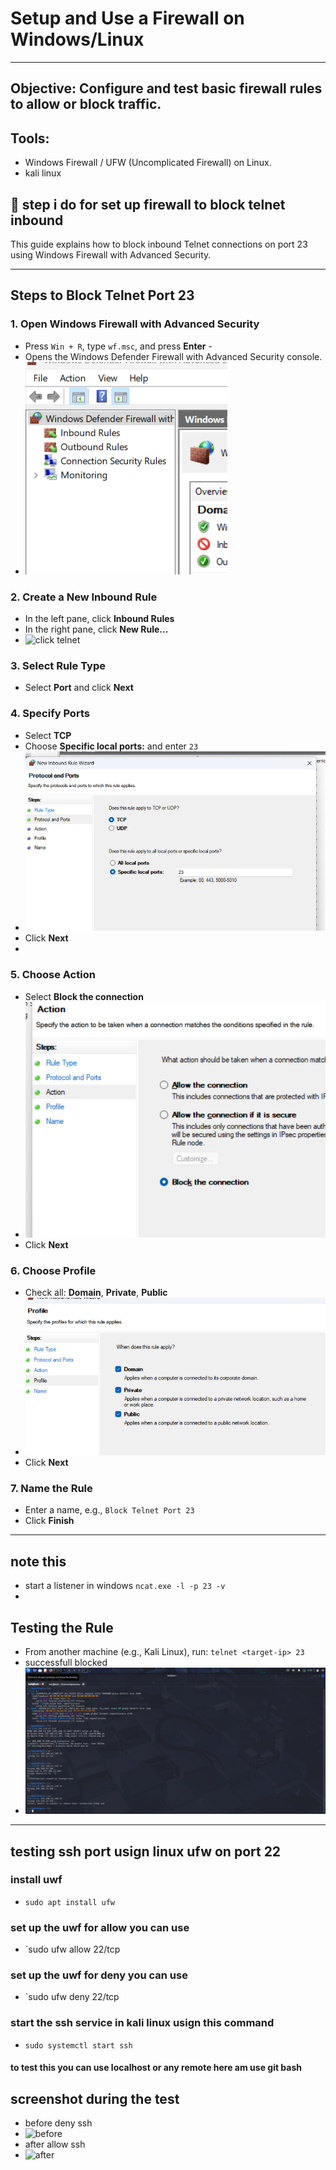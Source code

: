 # Setup and Use a Firewall on Windows/Linux
---
##  Objective: Configure and test basic firewall rules to allow or block traffic.

##  Tools: 
-  Windows Firewall / UFW (Uncomplicated Firewall) on Linux.
-  kali linux


## 👣 step i do for set up firewall to block telnet inbound


This guide explains how to block inbound Telnet connections on port 23 using Windows Firewall with Advanced Security.

---

## Steps to Block Telnet Port 23

### 1. Open Windows Firewall with Advanced Security
- Press `Win + R`, type `wf.msc`, and press **Enter** -
- Opens the Windows Defender Firewall with Advanced Security console.
- ![firewall tab](images/firewall%20first%20page.png)


### 2. Create a New Inbound Rule
- In the left pane, click **Inbound Rules**  
- In the right pane, click **New Rule...**
- ![click telnet](images/click%20/inbound.png)

### 3. Select Rule Type
- Select **Port** and click **Next**


### 4. Specify Ports
- Select **TCP**  
- Choose **Specific local ports:** and enter `23`
- ![port set up](images/add%20rule.png)
- Click **Next**
- 

### 5. Choose Action
- Select **Block the connection**
- ![block](images/block%20telnet.png)  
- Click **Next**

### 6. Choose Profile
- Check all: **Domain**, **Private**, **Public**
- ![profile](images/profile.png)  
- Click **Next**

### 7. Name the Rule
- Enter a name, e.g., `Block Telnet Port 23`  
- Click **Finish**

---
## note this 
- start a listener in windows  `ncat.exe -l -p 23 -v`
- 


## Testing the Rule

- From another machine (e.g., Kali Linux), run: `telnet <target-ip> 23`
- successfull blocked
- ![blocked](images/telnet.png)

---
## testing ssh port usign linux ufw on port 22

### install uwf 
- `sudo apt install ufw`
### set up the uwf for allow you can use 
- `sudo ufw allow 22/tcp
### set up the uwf for deny you can use
- `sudo ufw deny 22/tcp
### start the ssh service in kali linux usign this command
- `sudo systemctl start ssh`

#### to test this you can use localhost or any remote here am use git bash
## screenshot during the test
- before deny ssh
- ![before](images/before%20/beny%20/ssh.png)
- after allow ssh
- ![after](images/after%20/allow%20/ssh.png)
